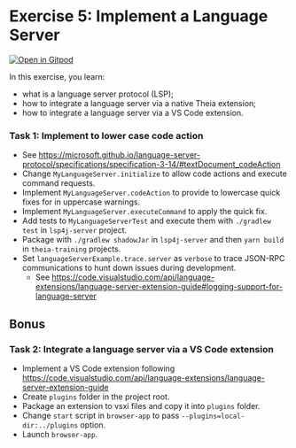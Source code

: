# Exercise 5: Implement a Language Server

[![Open in Gitpod](https://gitpod.io/button/open-in-gitpod.svg)](https://gitpod.io#https://github.com/Ron-ZL/theia-training/tree/exercise-5)

In this exercise, you learn:
- what is a language server protocol (LSP);
- how to integrate a language server via a native Theia extension;
- how to integrate a language server via a VS Code extension.

### Task 1: Implement to lower case code action
- See https://microsoft.github.io/language-server-protocol/specifications/specification-3-14/#textDocument_codeAction
- Change `MyLanguageServer.initialize` to allow code actions and execute command requests.
- Implement `MyLanguageServer.codeAction` to provide to lowercase quick fixes for in uppercase warnings.
- Implement `MyLanguageServer.executeCommand` to apply the quick fix.
- Add tests to `MyLanguageServerTest` and execute them with `./gradlew test` in `lsp4j-server` project.
- Package with `./gradlew shadowJar` in `lsp4j-server` and then `yarn build` in `theia-training` projects.
- Set `languageServerExample.trace.server` as `verbose` to trace JSON-RPC communications to hunt down issues during development.
  - See https://code.visualstudio.com/api/language-extensions/language-server-extension-guide#logging-support-for-language-server

## Bonus

### Task 2: Integrate a language server via a VS Code extension
- Implement a VS Code extension following https://code.visualstudio.com/api/language-extensions/language-server-extension-guide
- Create `plugins` folder in the project root.
- Package an extension to vsxi files and copy it into `plugins` folder.
- Change `start` script in `browser-app` to pass `--plugins=local-dir:../plugins` option.
- Launch `browser-app`.
